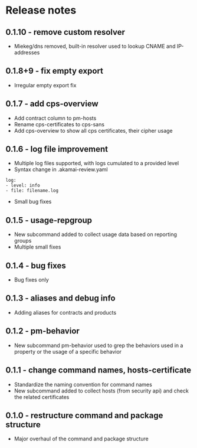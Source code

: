 # Release notes

## 0.1.10 - remove custom resolver
- Miekeg/dns removed, built-in resolver used to lookup CNAME and IP-addresses

## 0.1.8+9 - fix empty export
- Irregular empty export fix

## 0.1.7 - add cps-overview
- Add contract column to pm-hosts
- Rename cps-certificates to cps-sans
- Add cps-overview to show all cps certificates, their cipher usage

## 0.1.6 - log file improvement
- Multiple log files supported, with logs cumulated to a provided level
- Syntax change in .akamai-review.yaml
```
log:
- level: info
- file: filename.log
```
- Small bug fixes

## 0.1.5 - usage-repgroup
- New subcommand added to collect usage data based on reporting groups
- Multiple small fixes

## 0.1.4 - bug fixes
- Bug fixes only

## 0.1.3 - aliases and debug info
- Adding aliases for contracts and products

## 0.1.2 - pm-behavior
- New subcommand pm-behavior used to grep the behaviors used in a property or the usage of a specific behavior

## 0.1.1 - change command names, hosts-certificate
- Standardize the naming convention for command names
- New subcommand added to collect hosts (from security api) and check the related certificates

## 0.1.0 - restructure command and package structure
- Major overhaul of the command and package structure
